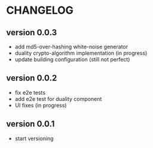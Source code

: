 # CHANGELOG
## version 0.0.3
- add md5-over-hashing white-noise generator 
- duality crypto-algorithm implementation (in progress) 
- update building configuration (still not perfect)
## version 0.0.2
- fix e2e tests
- add e2e test for duality component
- UI fixes (in progress)
## version 0.0.1
- start versioning
